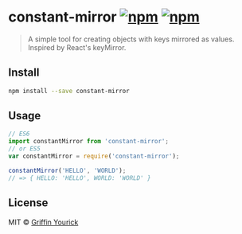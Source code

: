# constant-mirror [![npm](https://img.shields.io/npm/v/constant-mirror.svg)](https://www.npmjs.com/package/constant-mirror) [![npm](https://img.shields.io/npm/dm/constant-mirror.svg)](https://www.npmjs.com/package/constant-mirror)
> A simple tool for creating objects with keys mirrored as values. Inspired by React's keyMirror.

## Install
```sh
npm install --save constant-mirror
```

## Usage
```js
// ES6
import constantMirror from 'constant-mirror';
// or ES5
var constantMirror = require('constant-mirror');

constantMirror('HELLO', 'WORLD');
// => { HELLO: 'HELLO', WORLD: 'WORLD' }
```

## License
MIT © [Griffin Yourick](https://github.com/tough-griff)
